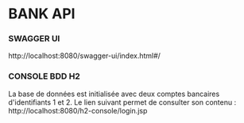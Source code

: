 # BANK  API

### SWAGGER UI

http://localhost:8080/swagger-ui/index.html#/

### CONSOLE BDD H2

La base de données est initialisée avec deux comptes bancaires d'identifiants 1 et 2. Le lien suivant permet de
consulter son contenu :
http://localhost:8080/h2-console/login.jsp
